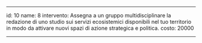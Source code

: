 ---

id: 10
name: 8
intervento: Assegna a un gruppo multidisciplinare la redazione di uno studio sui servizi ecosistemici disponibili nel tuo territorio in modo da attivare nuovi spazi di azione strategica e politica.
costo: 20000

---